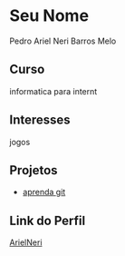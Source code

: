 # Seu Nome
Pedro Ariel Neri Barros Melo

## Curso
informatica para internt

## Interesses
jogos

## Projetos

- [aprenda git](https://github.com/ArielNeri/aprenda-git) 

## Link do Perfil

[ArielNeri](https://github.com/ArielNeri)